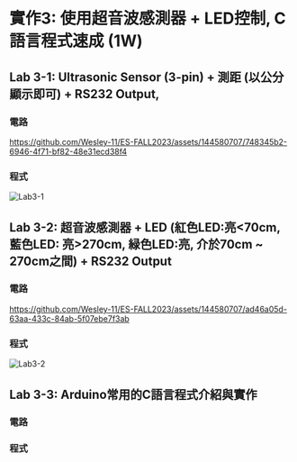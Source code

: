 # 實作3: 使用超音波感測器 + LED控制, C語言程式速成 (1W)
## Lab 3-1: Ultrasonic Sensor (3-pin) + 測距 (以公分顯示即可) + RS232 Output,
### 電路
https://github.com/Wesley-11/ES-FALL2023/assets/144580707/748345b2-6946-4f71-bf82-48e31ecd38f4
### 程式
![Lab3-1](https://github.com/Wesley-11/ES-FALL2023/assets/144580707/edb13a79-5045-4c31-9c9e-62d51413fba6)

## Lab 3-2: 超音波感測器 + LED (紅色LED:亮<70cm, 藍色LED: 亮>270cm, 緑色LED:亮, 介於70cm ~ 270cm之間) + RS232 Output
### 電路
https://github.com/Wesley-11/ES-FALL2023/assets/144580707/ad46a05d-63aa-433c-84ab-5f07ebe7f3ab
### 程式
![Lab3-2](https://github.com/Wesley-11/ES-FALL2023/assets/144580707/76b63676-e22f-433f-9560-bae3a4cc621e)


## Lab 3-3: Arduino常用的C語言程式介紹與實作
### 電路


### 程式

